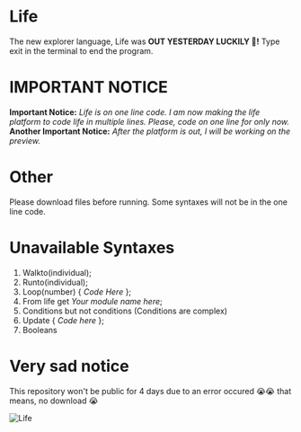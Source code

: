 # Life
The new explorer language, Life was **OUT YESTERDAY LUCKILY 🥳!** Type exit in the terminal to end the program.                    
  

# IMPORTANT NOTICE
**Important Notice:** _Life is on one line code. I am now making the life platform to code life in multiple lines. Please, code on one line for only now._
**Another Important Notice:** _After the platform is out, I will be working on the preview._

# Other
Please download files before running. Some syntaxes will not be in the one line code.

# Unavailable Syntaxes
1. Walkto(individual);
2. Runto(individual);
3. Loop(number) { _Code Here_ };
4. From life get _Your module name here_;
5. Conditions but not conditions (Conditions are complex)
6. Update { _Code here_ };
7. Booleans

# Very sad notice
This repository won't be public for 4 days due to an error occured 😭😭 that means, no download 😭

![Life](https://github.com/Aarooshsaifanboy322/Life.github.io/assets/164038746/4e81d9a4-9313-4836-b158-b9eaa1ec7f51)
